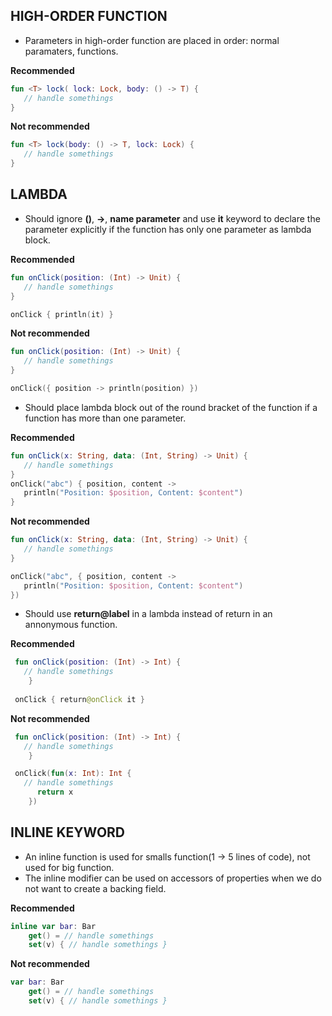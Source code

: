 ## HIGH-ORDER FUNCTION

- Parameters in high-order function are placed in order: normal paramaters, functions.

**Recommended**

~~~kotlin
fun <T> lock( lock: Lock, body: () -> T) {
   // handle somethings
}
~~~

**Not recommended**

~~~kotlin
fun <T> lock(body: () -> T, lock: Lock) {
   // handle somethings
}

~~~

## LAMBDA

-  Should ignore **()**, **->**, **name parameter** and use **it** keyword to declare the parameter explicitly if the function has only  one parameter as lambda block.

**Recommended**

~~~kotlin
fun onClick(position: (Int) -> Unit) {
   // handle somethings
}

onClick { println(it) }
~~~

**Not recommended**

~~~kotlin
fun onClick(position: (Int) -> Unit) {
   // handle somethings
}

onClick({ position -> println(position) })
~~~

- Should place lambda block out of the round bracket of the function if a function has more than one parameter.

**Recommended**

~~~kotlin
fun onClick(x: String, data: (Int, String) -> Unit) {
   // handle somethings
}
onClick("abc") { position, content ->
   println("Position: $position, Content: $content")
}
~~~

**Not recommended**

~~~kotlin
fun onClick(x: String, data: (Int, String) -> Unit) {
   // handle somethings
}

onClick("abc", { position, content ->
   println("Position: $position, Content: $content")
})
~~~
- Should use **return@label** in a lambda instead of return in an annonymous function.

**Recommended**

~~~kotlin
 fun onClick(position: (Int) -> Int) {
   // handle somethings
    }
    
 onClick { return@onClick it }
~~~

**Not recommended**

~~~kotlin
 fun onClick(position: (Int) -> Int) {
   // handle somethings
    }

 onClick(fun(x: Int): Int {
   // handle somethings
      return x
    })
~~~

## INLINE KEYWORD

- An inline function is used for smalls function(1 -> 5 lines of code), not used for big function.
- The inline modifier can be used on accessors of properties when we do not want to create a backing field.

**Recommended**

~~~kotlin
inline var bar: Bar
    get() = // handle somethings
    set(v) { // handle somethings }
~~~

**Not recommended**

~~~kotlin
var bar: Bar
    get() = // handle somethings
    set(v) { // handle somethings }
~~~



